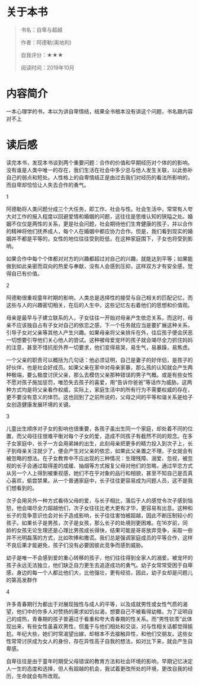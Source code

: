 # 关于本书

> 书名：自卑与超越
>
> 作者：阿德勒(奥地利)
>
> 自我评分：★★★
>
> 阅读时间：2019年10月

# 内容简介

一本心理学的书，本以为讲自卑情结，结果全书根本没有讲这个问题，书名跟内容对不上

# 读后感

读完本书，发现本书谈到两个重要问题：合作的价值和早期经历对个体的的影响。没有谁是人类中唯一的存在，我们生活在社会中多少总与他人发生关联，以此弥补自己的弱点和短处。人性格上的自卑情结正是由过去我们对经历的看法所影响的，而自卑却恰恰让人失去合作的勇气。

1

阿德勒将人类问题分成三个大任务，即工作、社会与性。社会生活中，常常有人夸大对工作的报入程度以回避爱情和婚姻的问题，这往往是思维认知的狭隘之处。婚姻不仅仅是两性的关系，更是社会问题，社会期待他们生育健康的孩子，并以合作的精神将他们抚养成人，每个人在婚姻中都应协力合作。但是，我们看到现实的婚姻并不都是平等的，女性的地位往往受到贬低，在这种家庭围下，子女也将受到影响。

如果合作中每个个体都对对方的兴趣都超过对自己的兴趣，就能达到平等；如果能做到如此亲密而双向的热爱与奉献，没有人会感到压抑，这样双方才有安全感，觉得自已有价值。

2

阿德勒很重视童年时期的影响，人类总是选择性的接受与自己相关的匹配记忆，而这些与人的兴趣密切相关，在后的人生中，这些记忆左右着他们的思想和价值观。

母亲是最早与子建立联系的人，子女往往一开始对母亲产生依恋关系，而这时，母亲不应该独自占有子女对自己的依恋之感，下一个任务就应当是要扩展这种关系，引导子女对父亲等其他人产生兴趣。如果母亲将父亲排斥在外，往后孩子便会厌恶一切想要引导他们关心他人的尝试。这种被母爱宠坏的孩子就会竭尽全力抓住妈妈的注意，甚至不惜抗拒外界一切要求，他们变得易哭，易生气，易暴躁，易焦虑。

一个父亲的职责可以概括为几句话：他必须证明，自己是妻子的好伴侣，是孩子的好伙伴，也是社会好成员。如果父亲在家中对母亲家暴，那么孩的认知就会产生两种极端，要么极度讨厌父亲，那么去模仿父亲那种错误的男子气概。或是有些女性不愿对孩子施加惩罚，唯恐失去孩子的喜爱，用“告诉你爸爸”等话作为威胁。这两种方式均是将父亲看作权威，实际上，家庭生活中的所有行为不需要权威的存在，更不要没有意义的体罚。这也回到了之前所说的，父母之间的平等和谐关系是给子女创造健康发展环境的关键。

3

儿童出生顺序对子女的影响也很重要，各孩子虽出生同一个家庭，却处着不同的位置，而父母往往很难平衡对每个子女的爱，造成不同孩子有截然不同的观念。在多子女家庭中，长子一方会用弟妹的出生，此刻母亲把更多的精力投入到次子上，长子到母亲关注就少了，便会产生对父亲的依恋，如果此父亲置之不理，子女就会有被忽略的想法。在子女教育中不应出现的三种情况：生理残障、溺爱、忽视，被忽视的长子会通过取得差的成缓、抽烟等方式报复父母对他们的忽略，通过早恋方式从另一个人上得到被重视感，她们不在乎对象的品行和相貌，甚至不知自己是否真心喜欢，偷尝禁果。从一个普通家庭中，长子往往更容易成为问题人员，这不是我们想看到的。

次子会用另外一种方式看待父母的爱，与长子相比，落后于人的感觉令次子感到恼怒，他会竭尽全力超越他们，次子女往往比老大更有才华，更容易有出息。这种和长子的竞争意识也会对长子造成影响，长子往往害怕被超越，因此不断压制较小的孩子。如果长子是男孩，次子是女孩，那么长子的处境则更困难。在16岁前，同龄的女孩无论生理还是心理比男孩成长得快，结果可能是哥哥放弃竞争，采取一些并不光明磊落的方式，比如吹捧和撒谎。我们总是强调家庭成员的平等合作，这样不良后果才能避免，孩子们没有必要因彼此竞争而感到威胁。

幼子是唯一不会感到爱的重心转移的孩子，他们往往得到全家人的溺爱。被宠坏的孩子永远无法独立，他们缺乏自力更生去追逐成功的勇气。幼子女常常受困于自卑感，身边的每一个人都比他们大，比他强壮，更有经验，因此，幼子女却是问题儿的第高发群作

4

许多青春期行为都出于对展现独性与成人的平等，以及成就男性或女性气质的渴望，他们中的你多人对赞扬的需求如饥似渴，想要自己不被看得幼稚。为了证明自己的成热，青春期的孩子普遍过于看重和夸大青春期的性关系。而“男性钦羡”此体现出来，有些女性虽喜欢男性，但羞于与他们相处和交谈，对与性相关话都觉得尴尬。年纪大些，她们时常渴望出嫁，却根本不去接触异性，和他们交朋友。这些女性常常讨厌成为女人的身份，存在异性高子自我的想法，如对比下来，就会产生自卑感。

自卑往往是由于童年时期受父母错误的教育方法和社会环境的影响，早期记忆决定人一生的态度和选择，但人有超越的机会，我试着更改所处的环境，更改自我的经历，生命就会有所改观。